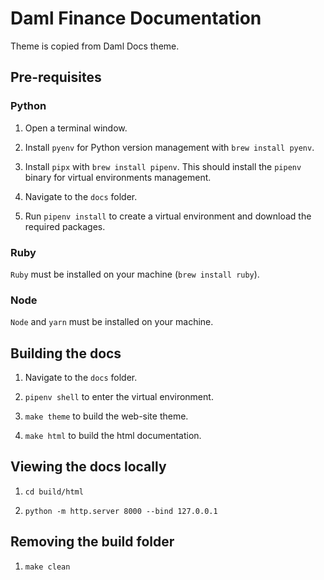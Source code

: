 # Daml Finance Documentation

Theme is copied from Daml Docs theme.

## Pre-requisites

### Python

1. Open a terminal window.

2. Install `pyenv` for Python version management with `brew install pyenv`.

3. Install `pipx` with `brew install pipenv`. This should install the `pipenv` binary for virtual environments management.

4. Navigate to the `docs` folder.

5. Run `pipenv install` to create a virtual environment and download the required packages.

### Ruby

`Ruby` must be installed on your machine (`brew install ruby`).

### Node

`Node` and `yarn` must be installed on your machine.

## Building the docs

1. Navigate to the `docs` folder.

2. `pipenv shell` to enter the virtual environment.

3. `make theme` to build the web-site theme.

4. `make html` to build the html documentation.

## Viewing the docs locally

1. `cd build/html`

2. `python -m http.server 8000 --bind 127.0.0.1`

## Removing the build folder

1. `make clean`

